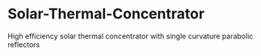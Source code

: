# Solar-Thermal-Concentrator
High efficiency solar thermal concentrator with single curvature parabolic reflectors
